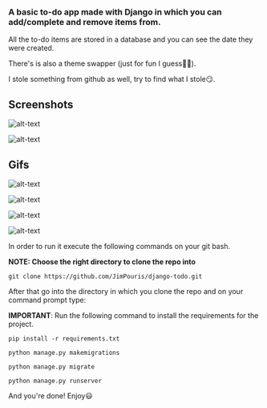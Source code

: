 
### A basic to-do app made with Django in which you can add/complete and remove items from.

All the to-do items are stored in a database and you can see the date they were created.

There's is also a theme swapper (just for fun I guess🤷‍♂️).

I stole something from github as well, try to find what I stole😏.

## Screenshots
![alt-text](https://github.com/JimPouris/django-todo/blob/main/static/images/one.PNG)

![alt-text](https://github.com/JimPouris/django-todo/blob/main/static/images/two.PNG)

## Gifs
![alt-text](https://github.com/JimPouris/django-todo/blob/main/static/images/one.gif)

![alt-text](https://github.com/JimPouris/django-todo/blob/main/static/images/two.gif)

![alt-text](https://github.com/JimPouris/django-todo/blob/main/static/images/three.gif)

![alt-text](https://github.com/JimPouris/django-todo/blob/main/static/images/swapper.gif)

In order to run it execute the following commands on your git bash.

**NOTE: Choose the right directory to clone the repo into**

```console
git clone https://github.com/JimPouris/django-todo.git
```

After that go into the directory in which you clone the repo and on your command prompt type:

**IMPORTANT**: Run the following command to install the requirements for the project.
```console
pip install -r requirements.txt
```

```console
python manage.py makemigrations
```
```console
python manage.py migrate
```
```console
python manage.py runserver
```

And you're done! Enjoy😃